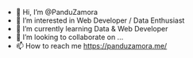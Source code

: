 - 👋 Hi, I’m @PanduZamora
- 👀 I’m interested in Web Developer / Data Enthusiast
- 🌱 I’m currently learning Data & Web Developer
- 💞️ I’m looking to collaborate on ...
- 📫 How to reach me https://panduzamora.me/

<!---
PanduZamora/PanduZamora is a ✨ special ✨ repository because its `README.md` (this file) appears on your GitHub profile.
You can click the Preview link to take a look at your changes.
--->

